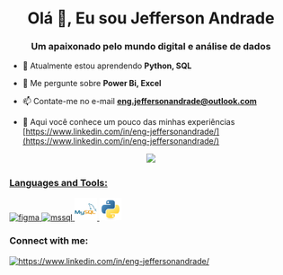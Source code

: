 <h1 align="center">Olá 👋, Eu sou Jefferson Andrade</h1>
<h3 align="center">Um apaixonado pelo mundo digital e análise de dados</h3>

- 🌱 Atualmente estou aprendendo **Python, SQL**

- 💬 Me pergunte sobre **Power Bi, Excel**

- 📫 Contate-me no e-mail **eng.jeffersonandrade@outlook.com**

- 📄 Aqui você conhece um pouco das minhas experiências [https://www.linkedin.com/in/eng-jeffersonandrade/](https://www.linkedin.com/in/eng-jeffersonandrade/)

<div align="center">
  <a href="https://github.com/andradejefferson">
  <img height="180em" src="https://github-readme-stats.vercel.app/api?username=andradejefferson&show_icons=true&theme=dark&include_all_commits=true&count_private=true"/>
  
</div>

  <h3 align="left">Languages and Tools:</h3>
<p align="left"> <a href="https://www.figma.com/" target="_blank" rel="noreferrer"> <img src="https://www.vectorlogo.zone/logos/figma/figma-icon.svg" alt="figma" width="40" height="40"/> </a> <a href="https://www.microsoft.com/en-us/sql-server" target="_blank" rel="noreferrer"> <img src="https://www.svgrepo.com/show/303229/microsoft-sql-server-logo.svg" alt="mssql" width="40" height="40"/> </a> <a href="https://www.mysql.com/" target="_blank" rel="noreferrer"> <img src="https://raw.githubusercontent.com/devicons/devicon/master/icons/mysql/mysql-original-wordmark.svg" alt="mysql" width="40" height="40"/> </a> <a href="https://www.python.org" target="_blank" rel="noreferrer"> <img src="https://raw.githubusercontent.com/devicons/devicon/master/icons/python/python-original.svg" alt="python" width="40" height="40"/> </a> </p>
  
<h3 align="left">Connect with me:</h3>
<p align="left">
<a href="https://linkedin.com/in/eng-jeffersonandrade/" target="blank"><img align="center" src="https://raw.githubusercontent.com/rahuldkjain/github-profile-readme-generator/master/src/images/icons/Social/linked-in-alt.svg" alt="https://www.linkedin.com/in/eng-jeffersonandrade/" height="30" width="40" /></a>
</p>





